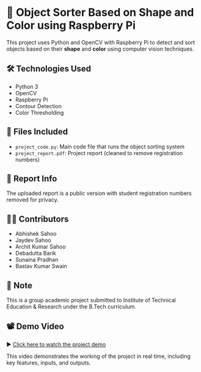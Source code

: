 # 🎯 Object Sorter Based on Shape and Color using Raspberry Pi

This project uses Python and OpenCV with Raspberry Pi to detect and sort objects based on their **shape** and **color** using computer vision techniques.

## 🛠 Technologies Used
- Python 3
- OpenCV
- Raspberry Pi
- Contour Detection
- Color Thresholding

## 📂 Files Included
- `project_code.py`: Main code file that runs the object sorting system
- `project_report.pdf`: Project report (cleaned to remove registration numbers)

## 📄 Report Info
The uploaded report is a public version with student registration numbers removed for privacy.

## 👨‍💻 Contributors
- Abhishek Sahoo  
- Jaydev Sahoo
- Archit Kumar Sahoo
- Debadutta Barik
- Sunaina Pradhan
- Bastav Kumar Swain 

## 📌 Note
This is a group academic project submitted to Institute of Technical Education & Research under the B.Tech curriculum.
## 📽 Demo Video

▶️ [Click here to watch the project demo](https://drive.google.com/file/d/1r5Bu21FjEqy1jjfVReZuCw5r8tjW-YCo/view?usp=drive_link)

This video demonstrates the working of the project in real time, including key features, inputs, and outputs.

